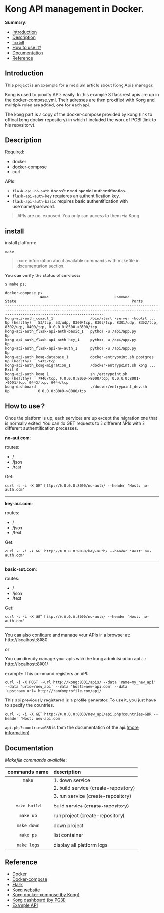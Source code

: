 # Kong API management in Docker.

__Summary__:

- [Introduction](#introduction)
- [Description](#description)
- [Install](#install)
- [How to use it?](#how-to-use-it?)
- [Documentation](#documentation)
- [Reference](#reference)

## Introduction

This project is an example for a medium article about Kong Apis manager.<Link article>

Kong is used to proxify APIs easily. In this example 3 flask rest apis are up in the docker-compose.yml. Their adresses are then proxified with Kong and multiple rules are added, one for each api.

The kong part is a copy of the docker-compose provided by kong (link to offical kong docker repository) in which I included the work of PGBI (link to his repository).

## Description

Required:
  - docker
  - docker-compose
  - curl

APIs:
  - `flask-api-no-auth` doesn't need special authentification.
  - `flask-api-auth-key` requieres an authentification key.
  - `flask-api-auth-basic` requires basic authentification with username/password.
> APIs are not exposed. You only can access to them via Kong

## install

install platform:
```
make
```
> more information about available commands with makefile in documentation section.

You can verify the status of services:
```SHELL
$ make ps;

docker-compose ps
                Name                              Command                  State                                                     Ports                                               
-----------------------------------------------------------------------------------------------------------------------------------------------------------------------------------------
kong-api-auth_consul_1                 /bin/start -server -bootst ...   Up (healthy)   53/tcp, 53/udp, 8300/tcp, 8301/tcp, 8301/udp, 8302/tcp, 8302/udp, 8400/tcp, 0.0.0.0:8500->8500/tcp
kong-api-auth_flask-api-auth-basic_1   python -u /api/app.py            Up                                                                                                               
kong-api-auth_flask-api-auth-key_1     python -u /api/app.py            Up                                                                                                               
kong-api-auth_flask-api-no-auth_1      python -u /api/app.py            Up                                                                                                               
kong-api-auth_kong-database_1          docker-entrypoint.sh postgres    Up (healthy)   5432/tcp                                                                                          
kong-api-auth_kong-migration_1         /docker-entrypoint.sh kong ...   Exit 0                                                                                                           
kong-api-auth_kong_1                   sh /entrypoint.sh                Up (healthy)   7946/tcp, 0.0.0.0:8000->8000/tcp, 0.0.0.0:8001->8001/tcp, 8443/tcp, 8444/tcp                      
kong-dashboard                         ./docker/entrypoint_dev.sh       Up             0.0.0.0:8080->8080/tcp
```
## How to use ?

Once the platform is up, each services are up except the migration one that is normally exited.
You can do GET requests to 3 different APIs with 3 different authentification processes.

**no-aut.com**:

routes:
  - /
  - /json
  - /text

Get:

`curl -L -i -X GET http://0.0.0.0:8000/no-auth/ --header 'Host: no-auth.com'`

---
**key-aut.com**:

routes:
  - /
  - /json
  - /text

Get:

`curl -L -i -X GET http://0.0.0.0:8000/key-auth/ --header 'Host: no-auth.com'`

---
**basic-aut.com**:

routes:
  - /
  - /json
  - /text

  Get:

  `curl -L -i -X GET http://0.0.0.0:8000/no-auth/ --header 'Host: no-auth.com'`

---

You can also configure and manage your APIs in a browser at: http://localhost:8080

or

You can directly manage your apis with the kong administration api at: http://localhost:8001/

example:
  This command registers an API:
  ```
  curl -i -X POST --url http://kong:8001/apis/ --data 'name=my_new_api' --data 'uris=/new_api' --data 'hosts=new-api.com' --data 'upstream_url= http://randomprofile.com/api/'
  ```
  This api previously registered is a profile generator. To use it, you just have to specify the countries.
  ```
  curl -L -i -X GET http://0.0.0.0:8000/new_api/api.php?countries=GBR --header 'Host: new-api.com'
  ```
  `api.php?countries=GRB` is from the documentation of the api.([more information](https://www.programmableweb.com/api/randomprofile))

## Documentation

_Makefile commands available_:

| **commands name**  | **description**                                                      |
|:------------------:|:-------------------------------------------------------------------- |
|       `make`       | 1. down service                                                      |
|                    | 2. build service (create-repository)                                 |
|                    | 3. run service (create-repository)                                   |
|                    |                                                                      |
|    `make build`    | build service (create-repository)                                    |
|                    |                                                                      |
|     `make up`      | run project (create-repository)                                      |
|                    |                                                                      |
|    `make down`     | down project                                                         |
|                    |                                                                      |
|     `make ps`      | list container                                                       |
|                    |                                                                      |
|    `make logs`     | display all platform logs                                            |

## Reference

- [Docker](https://www.docker.com)
- [Docker-compose](https://docs.docker.com/compose/)
- [Flask](http://flask.pocoo.org/)
- [Kong website](https://konghq.com/kong-community-edition/)
- [Kong docker-compose (by Kong)](https://github.com/PGBI/kong-dashboard)
- [Kong dashboard (by PGBI)](https://github.com/Kong/docker-kong/tree/master/compose)
- [Example API](https://www.programmableweb.com/api/randomprofile)
